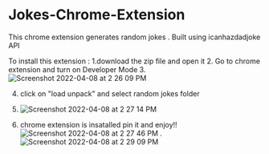 # Jokes-Chrome-Extension
This chrome extension generates random jokes .
Built using icanhazdadjoke API

To install this extension :
1.download the zip file and open it
2. Go to chrome extension and turn on Developer Mode 
3. ![Screenshot 2022-04-08 at 2 26 09 PM](https://user-images.githubusercontent.com/59410552/162402484-5372f63a-6cef-4a40-ade3-74a0b314f39b.png)

4. click on "load unpack" and select random jokes folder
5. ![Screenshot 2022-04-08 at 2 27 14 PM](https://user-images.githubusercontent.com/59410552/162402491-94f7e17f-fdc6-47ba-bd3a-742981b2ea56.png)

6. chrome extension is insatalled pin it and enjoy!!
![Screenshot 2022-04-08 at 2 27 46 PM](https://user-images.githubusercontent.com/59410552/162402494-5ac829ef-8460-44d3-b076-05040b47eabd.png)
.
![Screenshot 2022-04-08 at 2 29 09 PM](https://user-images.githubusercontent.com/59410552/162402509-983d894a-c70c-4e2d-adbd-00c82326c371.png)
